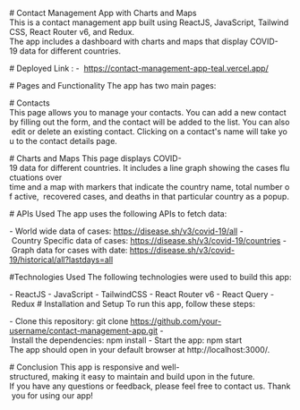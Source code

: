 
# Contact Management App with Charts and Maps 
 This is a contact management app built using ReactJS, JavaScript, TailwindCSS, React Router v6, and Redux.  
 The app includes a dashboard with charts and maps that display COVID-19 data for different countries. 
  
 # Deployed Link : -  
 https://contact-management-app-teal.vercel.app/ 
  
 # Pages and Functionality 
 The app has two main pages: 
  
 # Contacts 
 This page allows you to manage your contacts. You can add a new contact by filling out the form, and the contact will be added to the list. You can also edit or delete an existing contact. Clicking on a contact's name will take you to the contact details page. 
  
 # Charts and Maps 
 This page displays COVID-19 data for different countries. It includes a line graph showing the cases fluctuations over  
 time and a map with markers that indicate the country name, total number of active,  
 recovered cases, and deaths in that particular country as a popup. 
  
 # APIs Used 
 The app uses the following APIs to fetch data: 
  
 - World wide data of cases: https://disease.sh/v3/covid-19/all 
 - Country Specific data of cases: https://disease.sh/v3/covid-19/countries 
 - Graph data for cases with date: https://disease.sh/v3/covid-19/historical/all?lastdays=all 
  
 #Technologies Used 
 The following technologies were used to build this app: 
  
 - ReactJS 
 - JavaScript 
 - TailwindCSS 
 - React Router v6 
 - React Query 
 - Redux 
 # Installation and Setup 
 To run this app, follow these steps: 
  
 - Clone this repository: git clone https://github.com/your-username/contact-management-app.git 
 - Install the dependencies: npm install 
 - Start the app: npm start 
 The app should open in your default browser at http://localhost:3000/. 
  
 # Conclusion 
 This app is responsive and well-structured, making it easy to maintain and build upon in the future.  
 If you have any questions or feedback, please feel free to contact us. Thank you for using our app!
